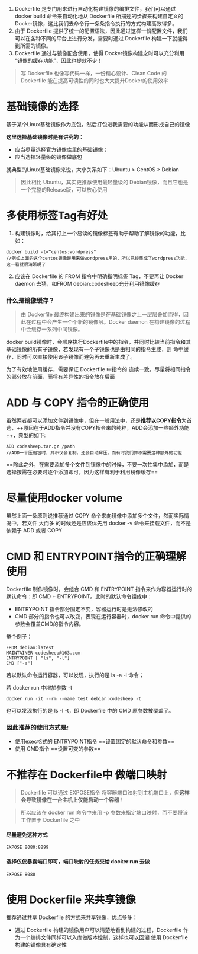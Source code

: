 1. Dockerfile 是专门用来进行自动化构建镜像的编排文件，我们可以通过 docker build 命令来自动化地从 Dockerfile 所描述的步骤来构建自定义的 Docker镜像，这比我们去命令行一条条指令执行的方式构建高效得多。
2. 由于 Dockerfile 提供了统一的配置语法，因此通过这样一份配置文件，我们可以在各种不同的平台上进行分发，需要时通过 Dockerfile 构建一下就能得到所需的镜像。
3. Dockerfile 通过与镜像配合使用，使得 Docker镜像构建之时可以充分利用 “镜像的缓存功能”，因此也提效不少！ 

> 写 Dockerfile 也像写代码一样，一份精心设计、Clean Code 的 Dockerfile 能在提高可读性的同时也大大提升Docker的使用效率

# 基础镜像的选择
基于某个Linux基础镜像作为底包，然后打包进我需要的功能从而形成自己的镜像

**这里选择基础镜像时是有讲究的**：
- 应当尽量选择官方镜像库里的基础镜像；
- 应当选择轻量级的镜像做底包

就典型的Linux基础镜像来说，大小关系如下：Ubuntu > CentOS > Debian
> 因此相比 Ubuntu，其实更推荐使用最轻量级的 Debian镜像，而且它也是一个完整的Release版，可以放心使用


# 多使用标签Tag有好处
1. 构建镜像时，给其打上一个易读的镜像标签有助于帮助了解镜像的功能，比如：

```
docker build -t=“centos:wordpress" 
//例如上面的这个centos镜像是用来做wordpress用的，所以已经集成了wordpress功能，这一看就很清晰明了
```
2. 应该在 Dockerfile 的 FROM 指令中明确指明标签 Tag，不要再让 Docker daemon 去猜，如FROM debian:codesheep充分利用镜像缓存


### 什么是镜像缓存？
>由 Dockerfile 最终构建出来的镜像是在基础镜像之上一层层叠加而得，因此在过程中会产生一个个新的镜像层。Docker daemon 在构建镜像的过程中会缓存一系列中间镜像。

docker build镜像时，会顺序执行Dockerfile中的指令，并同时比较当前指令和其基础镜像的所有子镜像，若发现有一个子镜像也是由相同的指令生成，则 命中缓存，同时可以直接使用该子镜像而避免再去重新生成了。

为了有效地使用缓存，需要保证 Dockerfile 中指令的 连续一致，尽量将相同指令的部分放在前面，而将有差异性的指令放在后面


# ADD 与 COPY 指令的正确使用
虽然两者都可以添加文件到镜像中，但在一般用法中，还是**推荐以COPY指令**为首选，++原因在于ADD指令并没有COPY指令来的纯粹，ADD会添加一些额外功能++，典型的如下:


```
ADD codesheep.tar.gz /path
//ADD一个压缩包时，其不仅会复制，还会自动解压，而有时我们并不需要这种额外的功能
```

==除此之外，在需要添加多个文件到镜像中的时候，不要一次性集中添加，而是选择按需在必要时逐个添加即可，因为这样有利于利用镜像缓存==

# 尽量使用docker volume

虽然上面一条原则说推荐通过 COPY 命令来向镜像中添加多个文件，然而实际情况中，若文件 大而多 的时候还是应该优先用 docker -v 命令来挂载文件，而不是依赖于 ADD 或者 COPY

# CMD 和 ENTRYPOINT指令的正确理解使用

Dockerfile 制作镜像时，会组合 CMD 和 ENTRYPOINT 指令来作为容器运行时的默认命令：即 CMD + ENTRYPOINT。此时的默认命令组成中：

- ENTRYPOINT 指令部分固定不变，容器运行时是无法修改的
- CMD 部分的指令也可以改变，表现在运行容器时，docker run 命令中提供的参数会覆盖CMD的指令内容。

举个例子：


```
FROM debian:latest
MAINTAINER codesheep@163.com
ENTRYPOINT [ "ls", "-l"]
CMD ["-a"]
```

若以默认命令运行容器，可以发现，执行的是 ls -a -l 命令；



若 docker run 中增加参数 -t


```
docker run -it --rm --name test debian:codesheep -t
```


也可以发现执行的是 ls -l -t，即 Dockerfile 中的 CMD 原参数被覆盖了。

### 因此推荐的使用方式是:

- 使用exec格式的 ENTRYPOINT指令 ==设置固定的默认命令和参数==
- 使用 CMD指令 ==设置可变的参数==


# 不推荐在 Dockerfile中 做端口映射

>Dockerfile 可以通过 EXPOSE指令 将容器端口映射到主机端口上，但**这样会导致镜像在一台主机上仅能启动一个容器**！

>所以应该在 docker run 命令中来用 -p 参数来指定端口映射，而不要将该工作置于 Dockerfile 之中

#### 尽量避免这种方式


```
EXPOSE 8080:8899
```


#### 选择仅仅暴露端口即可，端口映射的任务交给 docker run 去做


```
EXPOSE 8080
```


# 使用 Dockerfile 来共享镜像

推荐通过共享 Dockerfile 的方式来共享镜像，优点多多：

- 通过 Dockerfile 构建的镜像用户可以清楚地看到构建的过程，Dockerfile 作为一个编排文件同样可以入库做版本控制，这样也可以回溯
使用 Dockerfile 构建的镜像具有确定性